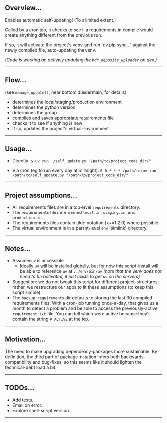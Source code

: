 ## Overview...

Enables automatic self-updating! (To a limited extent.)

Called by a cron job, it checks to see if a requirements.in compile would create anything different from the previous run.

If so, it will activate the project's venv, and run `uv pip sync...' against the newly compiled file, auto-updating the venv.

_(Code is working an actively updating the `bdr_deposits_uploader` on dev.)_

---


## Flow...

(see `manage_update()`, near bottom dundermain, for details)

- determines the local/staging/production environment
- determines the python version
- determines the group
- compiles and saves appropriate requirements file
- checks it to see if anything is new
- if so, updates the project's virtual-environment

---


## Usage...

- Directly:
    `$ uv run ./self_update.py "/path/to/project_code_dir/"`

- Via cron (eg to run every day at midnight):
    `0 0 * * * /path/to/uv run /path/to/self_update.py "/path/to/project_code_dir/"`

---


## Project assumptions...

- All requirements files are in a top-level `requirements` directory.
- The requirements files are named `local.in`, `staging.in`, and `production.in`.
- The requirements files contain tilde-notation (x~=1.2.0) where possible.
- The virtual environment is in a parent-level `env` (simlink) directory.

---

## Notes...

- Assumes`uv` is accessible
    - Ideally `uv` will be installed globally, but for now this script-install will be able to reference `uv` at `../env/bin/uv` _(note that the venv does not need to be activated, it just exists to get `uv` on the servers)_
- Suggestion: we do not tweak this script for different project-structures; rather, we restructure our apps to fit these assumptions (to keep this script simple).
- The `backup_requirements` dir defaults to storing the last 30 compiled requirements files. With a cron-job running once-a-day, that gives us a month to detect a problem and be able to access the previously-active `requirement.txt` file. You can tell which were active because they'll contain the string `# ACTIVE` at the top.

---


## Motivation...

The need to make upgrading dependency-packages more sustainable. By definition, the third part of package-notation infers both backwards-compatibility and bug-fixes, so this seems like it should lighten the technical-debt load a bit.

---


## TODOs...

- Add tests.
- Email on error.
- Explore shell-script version.

---
